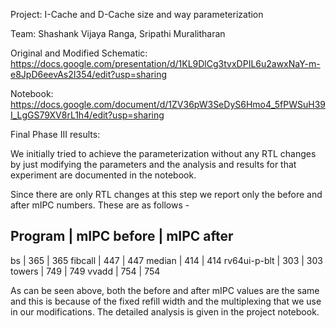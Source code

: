 Project: I-Cache and D-Cache size and way parameterization

Team: Shashank Vijaya Ranga, Sripathi Muralitharan

Original and Modified Schematic: https://docs.google.com/presentation/d/1KL9DlCg3tvxDPIL6u2awxNaY-m-e8JpD6eevAs2I354/edit?usp=sharing

Notebook: https://docs.google.com/document/d/1ZV36pW3SeDyS6Hmo4_5fPWSuH39I_LgGS79XV8rL1h4/edit?usp=sharing

Final Phase III results:

We initially tried to achieve the parameterization without any RTL changes by just modifying the parameters and the analysis and results for that experiment are documented in the notebook.

Since there are only RTL changes at this step we report only the before and after mIPC numbers. These are as follows - 

Program       | mIPC before | mIPC after
-----------------------------------------
bs            | 365         | 365
fibcall       | 447         | 447
median	      | 414         | 414
rv64ui-p-blt  | 303         | 303
towers        | 749         | 749
vvadd         | 754         | 754

As can be seen above, both the before and after mIPC values are the same and this is because of the fixed refill width and the multiplexing that we use in our modifications. The detailed analysis is given in the project notebook.


